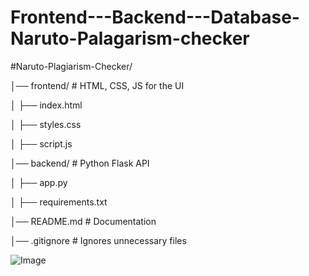 # Frontend---Backend---Database-Naruto-Palagarism-checker

#Naruto-Plagiarism-Checker/

│── frontend/             # HTML, CSS, JS for the UI

│   ├── index.html

│   ├── styles.css

│   ├── script.js

│── backend/              # Python Flask API

│   ├── app.py

│   ├── requirements.txt

│── README.md             # Documentation

│── .gitignore            # Ignores unnecessary files



![Image](https://github.com/user-attachments/assets/841d7592-a674-43ef-9200-8a94a3cecbbd)

